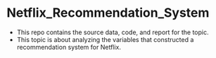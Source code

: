 # Netflix_Recommendation_System
- This repo contains the source data, code, and report for the topic.
- This topic is about analyzing the variables that constructed a recommendation system for Netflix.
